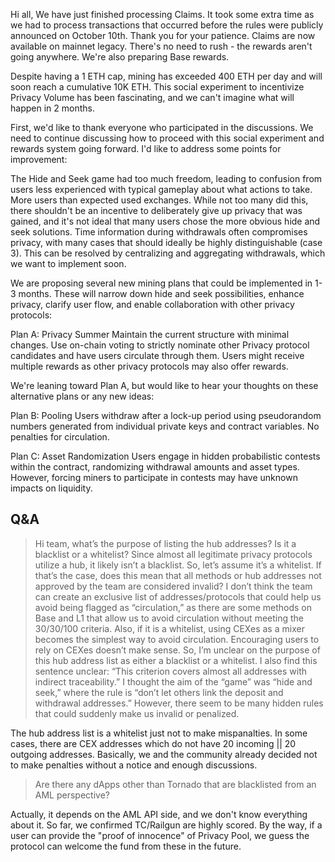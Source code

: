 Hi all,
We have just finished processing Claims. It took some extra time as we had to process transactions that occurred before the rules were publicly announced on October 10th. Thank you for your patience. Claims are now available on mainnet legacy. There's no need to rush - the rewards aren't going anywhere. We're also preparing Base rewards.

Despite having a 1 ETH cap, mining has exceeded 400 ETH per day and will soon reach a cumulative 10K ETH. This social experiment to incentivize Privacy Volume has been fascinating, and we can't imagine what will happen in 2 months.

First, we'd like to thank everyone who participated in the discussions. We need to continue discussing how to proceed with this social experiment and rewards system going forward.
I'd like to address some points for improvement:

The Hide and Seek game had too much freedom, leading to confusion from users less experienced with typical gameplay about what actions to take.
More users than expected used exchanges. While not too many did this, there shouldn't be an incentive to deliberately give up privacy that was gained, and it's not ideal that many users chose the more obvious hide and seek solutions.
Time information during withdrawals often compromises privacy, with many cases that should ideally be highly distinguishable (case 3). This can be resolved by centralizing and aggregating withdrawals, which we want to implement soon.

We are proposing several new mining plans that could be implemented in 1-3 months. These will narrow down hide and seek possibilities, enhance privacy, clarify user flow, and enable collaboration with other privacy protocols:

Plan A: Privacy Summer
Maintain the current structure with minimal changes. Use on-chain voting to strictly nominate other Privacy protocol candidates and have users circulate through them. Users might receive multiple rewards as other privacy protocols may also offer rewards.

We're leaning toward Plan A, but would like to hear your thoughts on these alternative plans or any new ideas:

Plan B: Pooling
Users withdraw after a lock-up period using pseudorandom numbers generated from individual private keys and contract variables. No penalties for circulation.

Plan C: Asset Randomization
Users engage in hidden probabilistic contests within the contract, randomizing withdrawal amounts and asset types. However, forcing miners to participate in contests may have unknown impacts on liquidity.

## Q&A

>Hi team, what’s the purpose of listing the hub addresses? Is it a blacklist or a whitelist? Since almost all legitimate privacy protocols utilize a hub, it likely isn’t a blacklist. So, let’s assume it’s a whitelist. If that’s the case, does this mean that all methods or hub addresses not approved by the team are considered invalid? I don’t think the team can create an exclusive list of addresses/protocols that could help us avoid being flagged as “circulation,” as there are some methods on Base and L1 that allow us to avoid circulation without meeting the 30/30/100 criteria. Also, if it is a whitelist, using CEXes as a mixer becomes the simplest way to avoid circulation. Encouraging users to rely on CEXes doesn’t make sense. So, I’m unclear on the purpose of this hub address list as either a blacklist or a whitelist.  I also find this sentence unclear: “This criterion covers almost all addresses with indirect traceability.”  I thought the aim of the “game” was “hide and seek,” where the rule is “don’t let others link the deposit and withdrawal addresses.” However, there seem to be many hidden rules that could suddenly make us invalid or penalized.

The hub address list is a whitelist just not to make mispanalties. In some cases, there are CEX addresses which do not have 20 incoming || 20 outgoing addresses.
Basically, we and the community already decided not to make penalties without a notice and enough discussions.

> Are there any dApps other than Tornado that are blacklisted from an AML perspective?

Actually, it depends on the AML API side, and we don't know everything about it. So far, we confirmed TC/Railgun are highly scored.
By the way, if a user can provide the "proof of innocence" of Privacy Pool, we guess the protocol can welcome the fund from these in the future.
